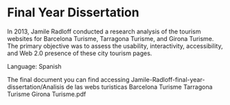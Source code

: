 # Final Year Dissertation

In 2013, Jamile Radloff conducted a research analysis of the tourism websites for Barcelona Turisme, Tarragona Turisme, and Girona Turisme. The primary objective was to assess the usability, interactivity, accessibility, and Web 2.0 presence of these city tourism pages.

Language: Spanish

The final document you can find accessing Jamile-Radloff-final-year-dissertation/Analisis de las webs turisticas Barcelona Turisme Tarragona Turisme Girona Turisme.pdf

